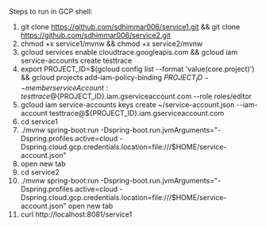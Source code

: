 Steps to run in GCP shell:

1. git clone https://github.com/sdhimmar006/service1.git && git clone https://github.com/sdhimmar006/service2.git
3. chmod +x service1/mvnw && chmod +x service2/mvnw
5. gcloud services enable cloudtrace.googleapis.com && gcloud iam service-accounts create testtrace
7. export PROJECT_ID=$(gcloud config list --format 'value(core.project)') && gcloud projects add-iam-policy-binding ${PROJECT_ID} --member serviceAccount:testtrace@${PROJECT_ID}.iam.gserviceaccount.com --role roles/editor
9. gcloud iam service-accounts keys create ~/service-account.json --iam-account testtrace@${PROJECT_ID}.iam.gserviceaccount.com
10. cd service1
11. ./mvnw spring-boot:run -Dspring-boot.run.jvmArguments="-Dspring.profiles.active=cloud -Dspring.cloud.gcp.credentials.location=file:///$HOME/service-account.json"
12. open new tab    
13. cd service2
14. ./mvnw spring-boot:run -Dspring-boot.run.jvmArguments="-Dspring.profiles.active=cloud -Dspring.cloud.gcp.credentials.location=file:///$HOME/service-account.json"
    open new tab
15. curl http://localhost:8081/service1